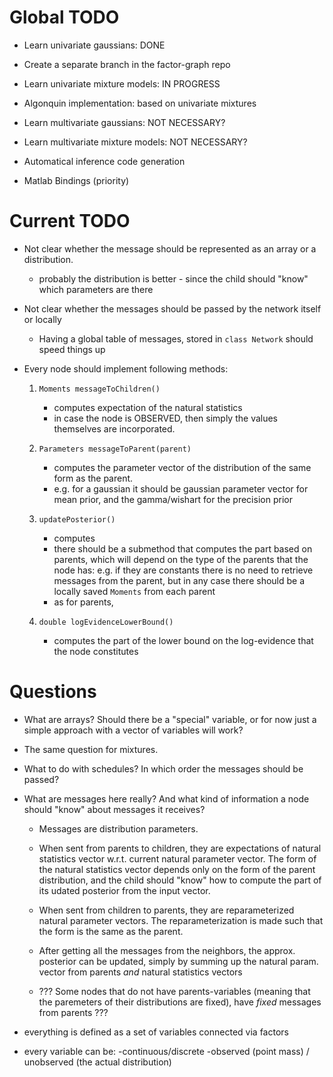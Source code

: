 # Global TODO
* Learn univariate gaussians: DONE
* Create a separate branch in the factor-graph repo
* Learn univariate mixture models: IN PROGRESS

* Algonquin implementation: based on univariate mixtures

* Learn multivariate gaussians: NOT NECESSARY?
* Learn multivariate mixture models: NOT NECESSARY?

* Automatical inference code generation
* Matlab Bindings (priority)




# Current TODO

* Not clear whether the message should be represented as an array or
  a distribution.
  * probably the distribution is better - since the child should "know"
    which parameters are there

* Not clear whether the messages should be passed by the network itself or locally
  * Having a global table of messages, stored in `class Network` should speed things up


* Every node should implement following methods:
  1. `Moments messageToChildren()`
     * computes expectation of the natural statistics
     * in case the node is OBSERVED, then simply the values themselves
       are incorporated.

  2. `Parameters messageToParent(parent)`
     * computes the parameter vector of the distribution
       of the same form as the parent.
     * e.g. for a gaussian it should be gaussian parameter vector for mean prior,
       and the gamma/wishart for the precision prior

  3. `updatePosterior()`
     * computes
     * there should be a submethod that computes the part based on parents,
       which will depend on the type of the parents that the node has: e.g.
       if they are constants there is no need to retrieve messages from the
       parent, but in any case there should be a locally saved `Moments` from
       each parent
     * as for parents,


  4. `double logEvidenceLowerBound()`
     * computes the part of the lower bound on the log-evidence that the
       node constitutes


# Questions

* What are arrays? Should there be a "special" variable, or for now just
  a simple approach with a vector of variables will work?
* The same question for mixtures.

* What to do with schedules? In which order the messages should be passed?

* What are messages here really? And what kind of information a node should
  "know" about messages it receives?
  * Messages are distribution parameters.

  * When sent from parents to children, they are expectations of natural
    statistics vector w.r.t. current natural parameter vector. The form of the
    natural statistics vector depends only on the form of the parent
    distribution, and the child should "know" how to compute the part of
    its udated posterior from the input vector.

  * When sent from children to parents, they are reparameterized natural
    parameter vectors. The reparameterization is made such that the form
    is the same as the parent.

  * After getting all the messages from the neighbors, the approx. posterior
    can be updated, simply by summing up the natural param. vector from parents
    _and_ natural statistics vectors


  * ??? Some nodes that do not have parents-variables (meaning that the paremeters
    of their distributions are fixed), have _fixed_ messages from parents ???



* everything is defined as a set of variables connected via factors
* every variable can be:
    -continuous/discrete
    -observed (point mass) / unobserved (the actual distribution)

